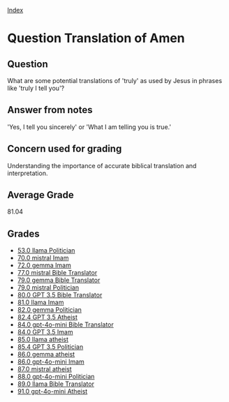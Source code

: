 
[Index](../../index.md)
# Question Translation of Amen
## Question
What are some potential translations of 'truly' as used by Jesus in phrases like 'truly I tell you'?

## Answer from notes
'Yes, I tell you sincerely' or 'What I am telling you is true.'

## Concern used for grading
Understanding the importance of accurate biblical translation and interpretation.

## Average Grade
81.04

## Grades
 * [53.0 llama Politician](../answers/llama_Politician/Translation_of_Amen.md)
 * [70.0 mistral Imam](../answers/mistral_Imam/Translation_of_Amen.md)
 * [72.0 gemma Imam](../answers/gemma_Imam/Translation_of_Amen.md)
 * [77.0 mistral Bible Translator](../answers/mistral_Bible_Translator/Translation_of_Amen.md)
 * [79.0 gemma Bible Translator](../answers/gemma_Bible_Translator/Translation_of_Amen.md)
 * [79.0 mistral Politician](../answers/mistral_Politician/Translation_of_Amen.md)
 * [80.0 GPT 3.5 Bible Translator](../answers/GPT_3.5_Bible_Translator/Translation_of_Amen.md)
 * [81.0 llama Imam](../answers/llama_Imam/Translation_of_Amen.md)
 * [82.0 gemma Politician](../answers/gemma_Politician/Translation_of_Amen.md)
 * [82.4 GPT 3.5 Atheist](../answers/GPT_3.5_Atheist/Translation_of_Amen.md)
 * [84.0 gpt-4o-mini Bible Translator](../answers/gpt-4o-mini_Bible_Translator/Translation_of_Amen.md)
 * [84.0 GPT 3.5 Imam](../answers/GPT_3.5_Imam/Translation_of_Amen.md)
 * [85.0 llama atheist](../answers/llama_atheist/Translation_of_Amen.md)
 * [85.4 GPT 3.5 Politician](../answers/GPT_3.5_Politician/Translation_of_Amen.md)
 * [86.0 gemma atheist](../answers/gemma_atheist/Translation_of_Amen.md)
 * [86.0 gpt-4o-mini Imam](../answers/gpt-4o-mini_Imam/Translation_of_Amen.md)
 * [87.0 mistral atheist](../answers/mistral_atheist/Translation_of_Amen.md)
 * [88.0 gpt-4o-mini Politician](../answers/gpt-4o-mini_Politician/Translation_of_Amen.md)
 * [89.0 llama Bible Translator](../answers/llama_Bible_Translator/Translation_of_Amen.md)
 * [91.0 gpt-4o-mini Atheist](../answers/gpt-4o-mini_Atheist/Translation_of_Amen.md)
